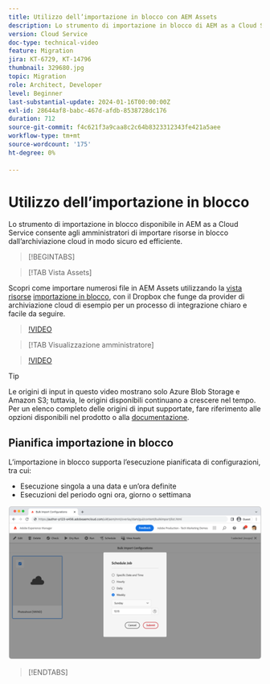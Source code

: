 ```yaml
---
title: Utilizzo dell’importazione in blocco con AEM Assets
description: Lo strumento di importazione in blocco di AEM as a Cloud Service consente agli amministratori di importare risorse in blocco dall’archiviazione cloud (Azure Blob Storage o Amazon S3) in modo sicuro ed efficiente.
version: Cloud Service
doc-type: technical-video
feature: Migration
jira: KT-6729, KT-14796
thumbnail: 329680.jpg
topic: Migration
role: Architect, Developer
level: Beginner
last-substantial-update: 2024-01-16T00:00:00Z
exl-id: 28644af8-babc-467d-afdb-8538728dc176
duration: 712
source-git-commit: f4c621f3a9caa8c2c64b8323312343fe421a5aee
workflow-type: tm+mt
source-wordcount: '175'
ht-degree: 0%

---
```


# Utilizzo dell’importazione in blocco

Lo strumento di importazione in blocco disponibile in AEM as a Cloud Service consente agli amministratori di importare risorse in blocco dall’archiviazione cloud in modo sicuro ed efficiente.

>[!BEGINTABS]

>[!TAB Vista Assets]

Scopri come importare numerosi file in AEM Assets utilizzando la [vista risorse](https://experienceleague.adobe.com/docs/experience-manager-cloud-service/content/assets/assets-view/assets-view-introduction.html) [importazione in blocco](https://experienceleague.adobe.com/docs/experience-manager-cloud-service/content/assets/assets-view/bulk-import-assets-view.html), con il Dropbox che funge da provider di archiviazione cloud di esempio per un processo di integrazione chiaro e facile da seguire.

>[!VIDEO](https://video.tv.adobe.com/v/3426857/?learn=on)

>[!TAB Visualizzazione amministratore]

>[!VIDEO](https://video.tv.adobe.com/v/329680?quality=12&learn=on)

>[!TIP]
>
> Le origini di input in questo video mostrano solo Azure Blob Storage e Amazon S3; tuttavia, le origini disponibili continuano a crescere nel tempo. Per un elenco completo delle origini di input supportate, fare riferimento alle opzioni disponibili nel prodotto o alla [documentazione](https://experienceleague.adobe.com/docs/experience-manager-cloud-service/content/assets/manage/add-assets.html#bulk-upload).

## Pianifica importazione in blocco

L’importazione in blocco supporta l’esecuzione pianificata di configurazioni, tra cui:

+ Esecuzione singola a una data e un’ora definite
+ Esecuzioni del periodo ogni ora, giorno o settimana

![Pianificazione importazione in blocco](./assets/bulk-import/schedule.png)

>[!ENDTABS]

